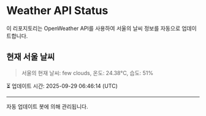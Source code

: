 
# Weather API Status

이 리포지토리는 OpenWeather API를 사용하여 서울의 날씨 정보를 자동으로 업데이트합니다.

## 현재 서울 날씨
> 서울의 현재 날씨: few clouds, 온도: 24.38°C, 습도: 51%

⏳ 업데이트 시간: 2025-09-29 06:46:14 (UTC)

---
자동 업데이트 봇에 의해 관리됩니다.
